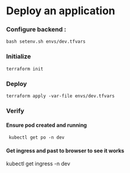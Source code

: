 # Deploy an application

### Configure backend :
```
bash setenv.sh envs/dev.tfvars
```

### Initialize
```
terraform init
```

### Deploy

```
terraform apply -var-file envs/dev.tfvars 
```

### Verify
#### Ensure pod created and running
```
 kubectl get po -n dev
 ```

 #### Get ingress and past to browser to see it works
 kubectl get ingress -n dev
